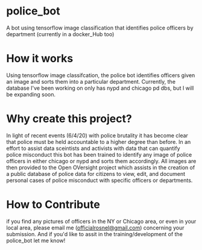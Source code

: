 # police_bot
A bot using tensorflow image classification that identifies police officers by department (currently in a docker_Hub too) 

# How it works 
Using tensorflow image classifcation, the police bot identifies officers given an image and sorts them into a particular department.
Currently, the database I've been working on only has nypd and chicago pd dbs, but I will be expanding soon. 

# Why create this project? 
In light of recent events (6/4/20) with police brutality it has become clear that police must be held accountable to a higher degree
than before. In an effort to assist data sceintists and activists with data that can quantify police misconduct this bot has been trained to 
identify any image of police officers in either chicago or nypd and sorts them accordingly. All images are then provided to the Open OVersight project
which assists in the creation of a public database of police data for citizens to view, edit, and document personal cases of police 
misconduct with specific officers or departments. 

# How to Contribute 
if you find any pictures of officers in the NY or Chicago area, or even in your local area, please email me (officialrosnel@gmail.com) concerning
your submission. And if you'd like to assit in the training/development of the police_bot let me know! 
